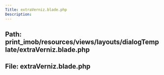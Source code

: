 ```yaml
---
Title: extraVerniz.blade.php
Description:
---
```


## Path: print_imob/resources/views/layouts/dialogTemplate/extraVerniz.blade.php
## File: extraVerniz.blade.php
